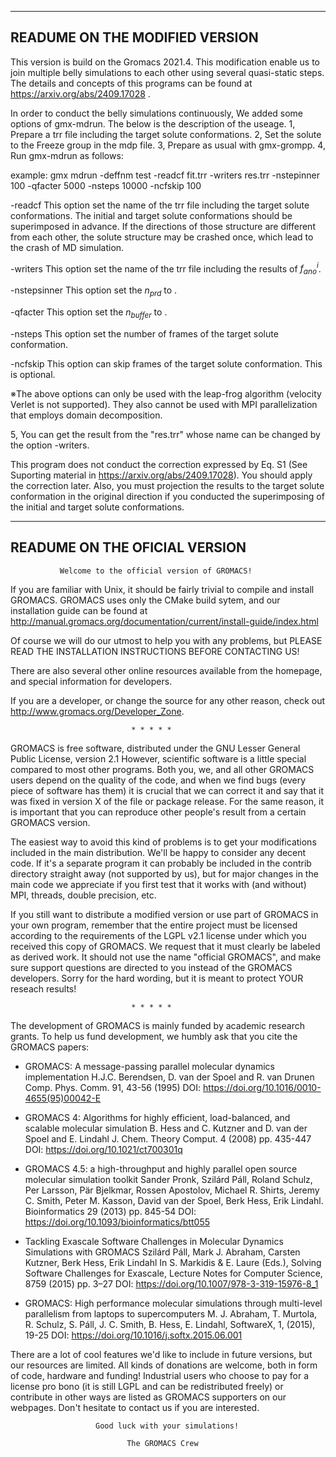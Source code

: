 ---------------------------------
READUME ON THE MODIFIED VERSION
---------------------------------
This version is build on the Gromacs 2021.4.
This modification enable us to join multiple belly simulations to each other using several quasi-static steps. The details and concepts of this programs can be found at
https://arxiv.org/abs/2409.17028
.

In order to conduct the belly simulations continuously, We added some options of gmx-mdrun.
The below is the description of the useage.
1, Prepare a trr file including the target solute conformations.
2, Set the solute to the Freeze group in the mdp file.
3, Prepare as usual with gmx-grompp.
4, Run gmx-mdrun as follows:

example: gmx mdrun -deffnm test -readcf fit.trr -writers res.trr -nstepinner 100 -qfacter 5000 -nsteps 10000 -ncfskip 100

-readcf <trr file>
This option set the name of the trr file including the target solute conformations.
The initial and target solute conformations should be superimposed in advance.
If the directions of those structure are different from each other, the solute structure may be crashed once, which lead to the crash of MD simulation.

-writers <trr file>
This option set the name of the trr file including the results of $f_{ano}^i$.

-nstepsinner <int>
This option set the $n_{prd}$ to <int>.

-qfacter <int>
This option set the $n_{buffer}$ to <int>.

-nsteps <int>
This option set the number of frames of the target solute conformation.

-ncfskip <int>
This option can skip <int> frames of the target solute conformation.
This is optional.

※The above options can only be used with the leap-frog algorithm (velocity Verlet is not supported). They also cannot be used with MPI parallelization that employs domain decomposition.

5, You can get the result from the "res.trr" whose name can be changed by the option -writers.

This program does not conduct the correction expressed by Eq. S1 (See Suporting material in https://arxiv.org/abs/2409.17028). You should apply the correction later. Also, you must projection the results to the target solute conformation in the original direction if you conducted the superimposing of the initial and target solute conformations.



---------------------------------
READUME ON THE OFICIAL VERSION
---------------------------------

               Welcome to the official version of GROMACS!

If you are familiar with Unix, it should be fairly trivial to compile and
install GROMACS. GROMACS uses only the CMake build sytem, and our
installation guide can be found at
http://manual.gromacs.org/documentation/current/install-guide/index.html

Of course we will do our utmost to help you with any problems, but PLEASE 
READ THE INSTALLATION INSTRUCTIONS BEFORE CONTACTING US!

There are also several other online resources available from the homepage, 
and special information for developers.

If you are a developer, or change the source for any other reason, check
out http://www.gromacs.org/Developer_Zone.

                               * * * * *

GROMACS is free software, distributed under the GNU Lesser General
Public License, version 2.1 However, scientific software is a little
special compared to most other programs. Both you, we, and all other
GROMACS users depend on the quality of the code, and when we find bugs
(every piece of software has them) it is crucial that we can correct
it and say that it was fixed in version X of the file or package
release. For the same reason, it is important that you can reproduce
other people's result from a certain GROMACS version.

The easiest way to avoid this kind of problems is to get your modifications
included in the main distribution. We'll be happy to consider any decent 
code. If it's a separate program it can probably be included in the contrib 
directory straight away (not supported by us), but for major changes in the 
main code we appreciate if you first test that it works with (and without) 
MPI, threads, double precision, etc.

If you still want to distribute a modified version or use part of GROMACS
in your own program, remember that the entire project must be licensed
according to the requirements of the LGPL v2.1 license under which you
received this copy of GROMACS. We request that it must clearly be labeled as
derived work. It should not use the name "official GROMACS", and make
sure support questions are directed to you instead of the GROMACS developers.
Sorry for the hard wording, but it is meant to protect YOUR reseach results!

                               * * * * *

The development of GROMACS is mainly funded by academic research grants. 
To help us fund development, we humbly ask that you cite the GROMACS papers:

* GROMACS: A message-passing parallel molecular dynamics implementation
  H.J.C. Berendsen, D. van der Spoel and R. van Drunen
  Comp. Phys. Comm. 91, 43-56 (1995)
  DOI: https://doi.org/10.1016/0010-4655(95)00042-E
 
* GROMACS 4: Algorithms for highly efficient, load-balanced, and scalable
  molecular simulation
  B. Hess and C. Kutzner and D. van der Spoel and E. Lindahl
  J. Chem. Theory Comput. 4 (2008) pp. 435-447
  DOI: https://doi.org/10.1021/ct700301q

* GROMACS 4.5: a high-throughput and highly parallel open source
  molecular simulation toolkit
  Sander Pronk, Szilárd Páll, Roland Schulz, Per Larsson, Pär Bjelkmar,
  Rossen Apostolov, Michael R. Shirts, Jeremy C. Smith, Peter M. Kasson,
  David van der Spoel, Berk Hess, Erik Lindahl.
  Bioinformatics 29 (2013) pp. 845-54
  DOI: https://doi.org/10.1093/bioinformatics/btt055

* Tackling Exascale Software Challenges in Molecular Dynamics Simulations
  with GROMACS
  Szilárd Páll, Mark J. Abraham, Carsten Kutzner, Berk Hess, Erik Lindahl
  In S. Markidis & E. Laure (Eds.), Solving Software Challenges for Exascale,
  Lecture Notes for Computer Science, 8759 (2015) pp. 3–27
  DOI: https://doi.org/10.1007/978-3-319-15976-8_1

* GROMACS: High performance molecular simulations through multi-level parallelism from laptops to supercomputers
  M. J. Abraham, T. Murtola, R. Schulz, S. Páll, J. C. Smith, B. Hess, E. Lindahl,
  SoftwareX, 1, (2015), 19-25
  DOI: https://doi.org/10.1016/j.softx.2015.06.001

There are a lot of cool features we'd like to include in future versions,
but our resources are limited. All kinds of donations are welcome, both in 
form of code, hardware and funding! Industrial users who choose to pay
for a license pro bono (it is still LGPL and can be redistributed freely) or
contribute in other ways are listed as GROMACS supporters on our webpages. 
Don't hesitate to contact us if you are interested.


                       Good luck with your simulations!

                              The GROMACS Crew
